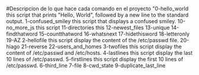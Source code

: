 #Descripcion de lo que hace cada comando en el proyecto 
"0-hello_world  this script that prints "Hello, World", followed by a new line to the standard output.
1-confused_smiley this script that displays a confused smiley.
10-no_more_js this script
11-directories this 
12-newest_files
13-unique
14-findthatword
15-countthatword
16-whatsnext
17-hidethisword
18-letteronly
19-AZ
2-hellofile this script display the content of the /etc/passwd file.
20-hiago
21-reverse
22-users_and_homes
3-twofiles this script display the content of /etc/passwd and /etc/hosts.
4-lastlines this script display the last 10 lines of /etc/passwd.
5-firstlines this script display the first 10 lines of /etc/passwd.
6-third_line
7-file
8-cwd_state
9-duplicate_last_line
